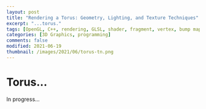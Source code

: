 ```yaml
---
layout: post
title: "Rendering a Torus: Geometry, Lighting, and Texture Techniques"
excerpt: "...torus."
tags: [OpenGL, C++, rendering, GLSL, shader, fragment, vertex, bump mapping, phong, gouraud]
categories: [3D Graphics, programming]
comments: false
modified: 2021-06-19
thumbnail: /images/2021/06/torus-tn.png
---
```


# Torus...

In progress...
